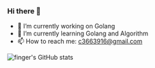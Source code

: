 ### Hi there 👋

- 🔭 I’m currently working on Golang
- 🌱 I’m currently learning Golang and Algorithm
- 📫 How to reach me: c3663916@gmail.com

![finger's GitHub stats](https://github-readme-stats.vercel.app/api?username=finger2011&show_icons=true&theme=radical)

<!--
**finger2011/finger2011** is a ✨ _special_ ✨ repository because its `README.md` (this file) appears on your GitHub profile.

Here are some ideas to get you started:

- 🔭 I’m currently working on ...
- 🌱 I’m currently learning ...
- 👯 I’m looking to collaborate on ...
- 🤔 I’m looking for help with ...
- 💬 Ask me about ...
- 📫 How to reach me: ...
- 😄 Pronouns: ...
- ⚡ Fun fact: ...
-->
